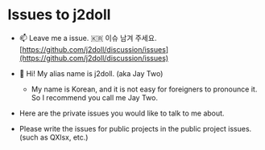 # Issues to j2doll

- :mailbox: Leave me a issue. :kr: 이슈 남겨 주세요. [https://github.com/j2doll/discussion/issues](https://github.com/j2doll/discussion/issues)

- :monkey: Hi! My alias name is j2doll. (aka Jay Two)
   - My name is Korean, and it is not easy for foreigners to pronounce it. So I recommend you call me Jay Two.
   
- Here are the private issues you would like to talk to me about. 
- Please write the issues for public projects in the public project issues. (such as QXlsx, etc.)
